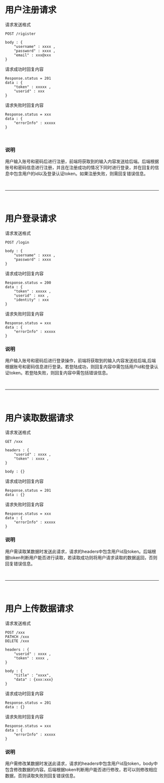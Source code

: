 # 用户注册请求
请求发送格式
```
POST /rigister

body : {
    "username" : xxxx ,
    "password" : xxxx ,
    "email" : xxx@xxx
}
```
请求成功时回复内容
```
Response.status = 201
data : {
    "token" : xxxxx ,
    "userid" : xxx
}
```
请求失败时回复内容
```
Response.status = xxx
data : {
    "errorInfo" : xxxxx
}
```  
<br>  

### 说明
用户输入账号和密码后进行注册，前端将获取到的输入内容发送给后端。后端根据账号和密码信息进行注册，并且在注册成功的情况下同时进行登录，并在回复的信息中包含用户的id以及登录认证token。如果注册失败，则需回复错误信息。

<br>  

-----------------
<br>  

# 用户登录请求
请求发送格式
```
POST /login

body : {
    "username" : xxxx ,
    "password" : xxxx
}
```
请求成功时回复内容
```
Response.status = 200
data : {
    "token" : xxxxx ,
    "userid" : xxx ,
    "identity" : xxx
}
```
请求失败时回复内容
```
Response.status = xxx
data : {
    "errorInfo" : xxxxx
}
``` 

### 说明
用户输入账号和密码后进行登录操作，前端将获取到的输入内容发送给后端,后端根据账号和密码信息进行登录。若登陆成功，则回复内容中需包括用户id和登录认证token。若登陆失败，则回复内容中需包括错误信息。

<br>  

-----------------
<br>  

# 用户读取数据请求
请求发送格式
```
GET /xxx

headers : {
    "userid" : xxxx ,
    "token" : xxxx ,
}

body : {}
```
请求成功时回复内容
```
Response.status = 201
data : {}
```
请求失败时回复内容
```
Response.status = xxx
data : {
    "errorInfo" : xxxxx
}
```
### 说明
用户需读取某数据时发送此请求，请求的headers中包含用户id及token。后端根据token判断用户能否进行读取，若读取成功则将用户请求读取的数据返回，否则回复错误信息。

<br>  

-----------------
<br>  

# 用户上传数据请求
请求发送格式
```
POST /xxx
PATHCH /xxx
DELETE /xxx

headers : {
    "userid" : xxxx ,
    "token" : xxxx ,
}

body : {
    "title" : "xxxx",
    "data" : {xxx:xxx}
}
```
请求成功时回复内容
```
Response.status = 201
data : {}
```
请求失败时回复内容
```
Response.status = xxx
data : {
    "errorInfo" : xxxxx
}
```
### 说明
用户需修改某数据时发送此请求，请求的headers中包含用户id及token，body中包含修改数据的内容。后端根据token判断用户能否进行修改，若可以则修改相应数据，否则读取失败则回复错误信息。
